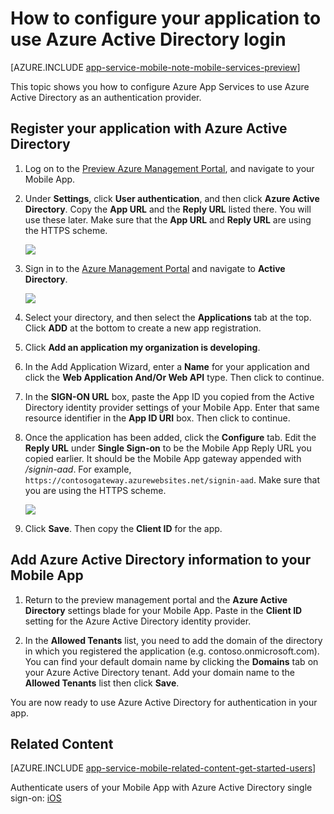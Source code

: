 <properties 
	pageTitle="How to configure Azure Active Directory authentication for your App Services application" 
	description="Learn how to configure Azure Active Directory authentication for your App Services application." 
	authors="mattchenderson" 
	services="app-service\mobile" 
	documentationCenter="" 
	manager="dwrede" 
	editor=""/>

<tags 
	ms.service="app-service-mobile" 
	ms.workload="mobile" 
	ms.tgt_pltfrm="na" 
	ms.devlang="multiple" 
	ms.topic="article" 
	ms.date="07/27/2015" 
	ms.author="mahender"/>

# How to configure your application to use Azure Active Directory login

[AZURE.INCLUDE [app-service-mobile-note-mobile-services-preview](../../includes/app-service-mobile-note-mobile-services-preview.md)]

This topic shows you how to configure Azure App Services to use Azure Active Directory as an authentication provider. 

## <a name="register"> </a>Register your application with Azure Active Directory

1. Log on to the [Preview Azure Management Portal], and navigate to your Mobile App.

2. Under **Settings**, click **User authentication**, and then click **Azure Active Directory**. Copy the **App URL** and the **Reply URL** listed there. You will use these later. Make sure that the **App URL** and **Reply URL** are using the HTTPS scheme.

    ![][1]

3. Sign in to the [Azure Management Portal] and navigate to **Active Directory**.

    ![][2] 

4. Select your directory, and then select the **Applications** tab at the top. Click **ADD** at the bottom to create a new app registration. 

5. Click **Add an application my organization is developing**.

6. In the Add Application Wizard, enter a **Name** for your application and click the  **Web Application And/Or Web API** type. Then click to continue.

7. In the **SIGN-ON URL** box, paste the App ID you copied from the Active Directory identity provider settings of your Mobile App. Enter that same resource identifier in the **App ID URI** box. Then click to continue.

8. Once the application has been added, click the **Configure** tab. Edit the **Reply URL** under **Single Sign-on** to be the Mobile App Reply URL you copied earlier. It should be the Mobile App gateway appended with _/signin-aad_. For example, `https://contosogateway.azurewebsites.net/signin-aad`. Make sure that you are using the HTTPS scheme.

    ![][3]

9. Click **Save**. Then copy the **Client ID** for the app.

## <a name="secrets"> </a>Add Azure Active Directory information to your Mobile App

1. Return to the preview management portal and the **Azure Active Directory** settings blade for your Mobile App. Paste in the **Client ID** setting for the Azure Active Directory identity provider.
  
2. In the **Allowed Tenants** list, you need to add the domain of the directory in which you registered the application (e.g. contoso.onmicrosoft.com). You can find your default domain name by clicking the **Domains** tab on your Azure Active Directory tenant. Add your domain name to the **Allowed Tenants** list then click **Save**.  

You are now ready to use Azure Active Directory for authentication in your app. 

## <a name="related-content"> </a>Related Content

[AZURE.INCLUDE [app-service-mobile-related-content-get-started-users](../../includes/app-service-mobile-related-content-get-started-users.md)]

Authenticate users of your Mobile App with Azure Active Directory single sign-on: [iOS][ios-adal]

<!-- Images. -->

[1]: ./media/app-service-mobile-how-to-configure-active-directory-authentication-preview/mobile-app-aad-settings.png
[2]: ./media/app-service-mobile-how-to-configure-active-directory-authentication-preview/app-service-navigate-aad.png
[3]: ./media/app-service-mobile-how-to-configure-active-directory-authentication-preview/app-service-aad-app-configure.png

<!-- URLs. -->

[Preview Azure Management Portal]: https://portal.azure.com/
[Azure Management Portal]: https://manage.windowsazure.com/
[ios-adal]: ../app-service-mobile-dotnet-backend-xamarin-ios-aad-sso-preview.md
 